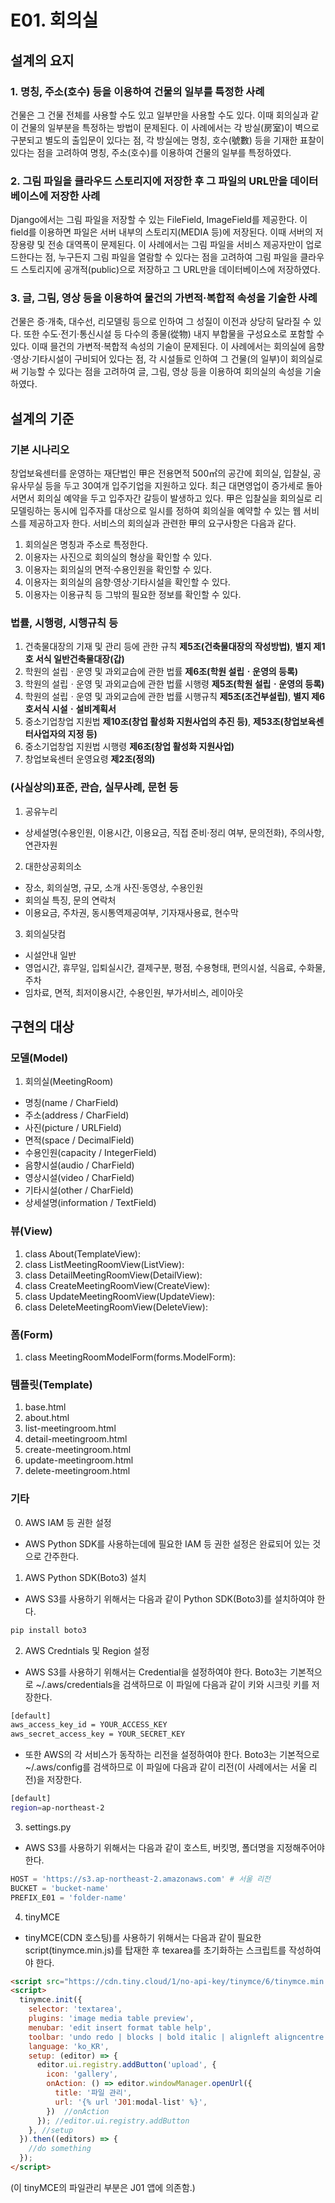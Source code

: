 # E01. 회의실
## 설계의 요지
### 1. 명칭, 주소(호수) 등을 이용하여 건물의 일부를 특정한 사례
건물은 그 건물 전체를 사용할 수도 있고 일부만을 사용할 수도 있다. 이때 회의실과 같이 건물의 일부분을 특정하는 방법이 문제된다. 이 사례에서는 각 방실(房室)이 벽으로 구분되고 별도의 출입문이 있다는 점, 각 방실에는 명칭, 호수(號數) 등을 기재한 표찰이 있다는 점을 고려하여 명칭, 주소(호수)를 이용하여 건물의 일부를 특정하였다.

### 2. 그림 파일을 클라우드 스토리지에 저장한 후 그 파일의 URL만을 데이터베이스에 저장한 사례
Django에서는 그림 파일을 저장할 수 있는 FileField, ImageField를 제공한다. 이 field를 이용하면 파일은 서버 내부의 스토리지(MEDIA 등)에 저장된다. 이때 서버의 저장용량 및 전송 대역폭이 문제된다. 이 사례에서는 그림 파일을 서비스 제공자만이 업로드한다는 점, 누구든지 그림 파일을 열람할 수 있다는 점을 고려하여 그림 파일을 클라우드 스토리지에 공개적(public)으로 저장하고 그 URL만을 데이터베이스에 저장하였다.

### 3. 글, 그림, 영상 등을 이용하여 물건의 가변적·복합적 속성을 기술한 사례
건물은 증·개축, 대수선, 리모델링 등으로 인하여 그 성질이 이전과 상당히 달라질 수 있다. 또한 수도·전기·통신시설 등 다수의 종물(從物) 내지 부합물을 구성요소로 포함할 수 있다. 이때 믈건의 가변적·복합적 속성의 기술이 문제된다. 이 사례에서는 회의실에 음향·영상·기타시설이 구비되어 있다는 점, 각 시설들로 인하여 그 건물(의 일부)이 회의실로써 기능할 수 있다는 점을 고려하여 글, 그림, 영상 등을 이용하여 회의실의 속성을 기술하였다.

## 설계의 기준
### 기본 시나리오
창업보육센터를 운영하는 재단법인 甲은 전용면적 500㎡의 공간에 회의실, 입찰실, 공유사무실 등을 두고 30여개 입주기업을 지원하고 있다. 최근 대면영업이 증가세로 돌아서면서 회의실 예약을 두고 입주자간 갈등이 발생하고 있다. 甲은 입찰실을 회의실로 리모델링하는 동시에 입주자를 대상으로 일시를 정하여 회의실을 예약할 수 있는 웹 서비스를 제공하고자 한다. 서비스의 회의실과 관련한 甲의 요구사항은 다음과 같다.
1. 회의실은 명칭과 주소로 특정한다.
2. 이용자는 사진으로 회의실의 형상을 확인할 수 있다.
3. 이용자는 회의실의 면적·수용인원을 확인할 수 있다.
4. 이용자는 회의실의 음향·영상·기타시설을 확인할 수 있다.
5. 이용자는 이용규칙 등 그밖의 필요한 정보를 확인할 수 있다.

### 법률, 시행령, 시행규칙 등
1. 건축물대장의 기재 및 관리 등에 관한 규칙 **제5조(건축물대장의 작성방법)**, **별지 제1호 서식 일반건축물대장(갑)**
2. 학원의 설립ㆍ운영 및 과외교습에 관한 법률 **제6조(학원 설립ㆍ운영의 등록)**
3. 학원의 설립ㆍ운영 및 과외교습에 관한 법률 시행령 **제5조(학원 설립ㆍ운영의 등록)**
4. 학원의 설립ㆍ운영 및 과외교습에 관한 법률 시행규칙 **제5조(조건부설립)**, **별지 제6호서식 시설ㆍ설비계획서**
5. 중소기업창업 지원법 **제10조(창업 활성화 지원사업의 추진 등)**, **제53조(창업보육센터사업자의 지정 등)**
6. 중소기업창업 지원법 시행령 **제6조(창업 활성화 지원사업)**
7. 창업보육센터 운영요령 **제2조(정의)**

### (사실상의)표준, 관습, 실무사례, 문헌 등
1. 공유누리
* 상세설명(수용인원, 이용시간, 이용요금, 직접 준비·정리 여부, 문의전화), 주의사항, 연관자원

2. 대한상공회의소
* 장소, 회의실명, 규모, 소개 사진·동영상, 수용인원
* 회의실 특징, 문의 연락처
* 이용요금, 주차권, 동시통역제공여부, 기자재사용료, 현수막

3. 회의실닷컴
* 시설안내 일반
* 영업시간, 휴무일, 입퇴실시간, 결제구분, 평점, 수용형태, 편의시설, 식음료, 수화물, 주차
* 임차료, 면적, 최저이용시간, 수용인원, 부가서비스, 레이아웃

## 구현의 대상
### 모델(Model)
1. 회의실(MeetingRoom)
* 명칭(name / CharField)
* 주소(address / CharField)
* 사진(picture / URLField)
* 면적(space / DecimalField)
* 수용인원(capacity / IntegerField)
* 음향시설(audio / CharField)
* 영상시설(video / CharField)
* 기타시설(other / CharField)
* 상세설명(information / TextField)

### 뷰(View)
1. class About(TemplateView):
2. class ListMeetingRoomView(ListView):
3. class DetailMeetingRoomView(DetailView):
4. class CreateMeetingRoomView(CreateView):
5. class UpdateMeetingRoomView(UpdateView):
6. class DeleteMeetingRoomView(DeleteView):

### 폼(Form)
1. class MeetingRoomModelForm(forms.ModelForm):

### 템플릿(Template)
1. base.html
2. about.html
3. list-meetingroom.html
4. detail-meetingroom.html
5. create-meetingroom.html
6. update-meetingroom.html
7. delete-meetingroom.html

### 기타
0. AWS IAM 등 권한 설정
* AWS Python SDK를 사용하는데에 필요한 IAM 등 권한 설정은 완료되어 있는 것으로 간주한다. 

1. AWS Python SDK(Boto3) 설치
* AWS S3를 사용하기 위해서는 다음과 같이 Python SDK(Boto3)를 설치하여야 한다.
```bash
pip install boto3
```

2. AWS Credntials 및 Region 설정
* AWS S3를 사용하기 위해서는 Credential을 설정하여야 한다. Boto3는 기본적으로 \~/.aws/credentials을 검색하므로 이 파일에 다음과 같이 키와 시크릿 키를 저장한다.
```bash
[default]
aws_access_key_id = YOUR_ACCESS_KEY
aws_secret_access_key = YOUR_SECRET_KEY
```
* 또한 AWS의 각 서비스가 동작하는 리전을 설정하여야 한다. Boto3는 기본적으로 \~/.aws/config를 검색하므로 이 파일에 다음과 같이 리전(이 사례에서는 서울 리전)을 저장한다.
```bash
[default]
region=ap-northeast-2
```

3. settings.py
* AWS S3를 사용하기 위해서는 다음과 같이 호스트, 버킷명, 폴더명을 지정해주어야 한다.
```python
HOST = 'https://s3.ap-northeast-2.amazonaws.com' # 서울 리전
BUCKET = 'bucket-name'
PREFIX_E01 = 'folder-name'
```

4. tinyMCE
* tinyMCE(CDN 호스팅)를 사용하기 위해서는 다음과 같이 필요한 script(tinymce.min.js)를 탑재한 후 texarea를 초기화하는 스크립트를 작성하여야 한다.
```html
<script src="https://cdn.tiny.cloud/1/no-api-key/tinymce/6/tinymce.min.js" referrerpolicy="origin"></script>
<script>
  tinymce.init({
    selector: 'textarea',
    plugins: 'image media table preview',
    menubar: 'edit insert format table help',
    toolbar: 'undo redo | blocks | bold italic | alignleft aligncentre alignright alignjustify | indent outdent | bullist numlist | upload image media table | preview ',
    language: 'ko_KR',
    setup: (editor) => {
      editor.ui.registry.addButton('upload', {
        icon: 'gallery',
        onAction: () => editor.windowManager.openUrl({
          title: '파일 관리',
          url: '{% url 'J01:modal-list' %}',
        })  //onAction
      }); //editor.ui.registry.addButton
    }, //setup
  }).then((editors) => {
    //do something
  });
</script>
```
(이 tinyMCE의 파일관리 부분은 J01 앱에 의존함.)